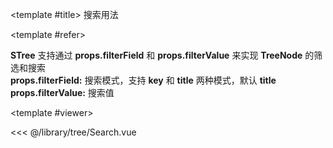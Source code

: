 <CodeRunner>
  
<template #title>
搜索用法
</template>
  
<template #refer>

**STree** 支持通过 **props.filterField** 和 **props.filterValue** 来实现 **TreeNode** 的筛选和搜索  
**props.filterField:** 搜索模式，支持 **key** 和 **title** 两种模式，默认 **title**  
**props.filterValue:** 搜索值

</template>
  
<template #viewer>
  <Viewer />
</template>
  
<<< @/library/tree/Search.vue
  
</CodeRunner>

<script setup lang="ts">
import Viewer from '@/library/tree/Search.vue'
</script>
